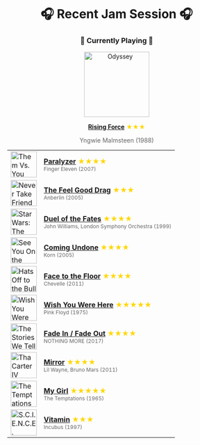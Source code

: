 <div align='center'>

# 🎧 Recent Jam Session 🎧

<h3>🎵 Currently Playing 🎵</h3>

<a href="https://open.spotify.com/track/3SgshUlk02dwRHeLm0ztOi"><img src="https://i.scdn.co/image/ab67616d0000b273fca6a26d626b192b9ffe4ae5" width="150" height="150" alt="Odyssey" /></a>

<b><a href="https://open.spotify.com/track/3SgshUlk02dwRHeLm0ztOi">Rising Force</a></b><span style="color: gold;"> ★★★</span>

<span style="color: #666;">Yngwie Malmsteen (1988)</span>

<table style='margin: 0 auto; max-width: 550px;'>
<tr>
<td width="60"><a href="https://open.spotify.com/track/28IEbk5a7twNTbUEvWslUb"><img src="https://i.scdn.co/image/ab67616d0000b273e9c3c16b480e1c5a84d7b188" width="60" height="60" alt="Them Vs. You Vs. Me (Deluxe Edition)" /></a></td>
<td><b><a href="https://open.spotify.com/track/28IEbk5a7twNTbUEvWslUb">Paralyzer</a></b> <span style="color: gold;"> ★★★★</span><br><span style="font-size: 12px; color: #666;">Finger Eleven (2007)</span></td>
</tr>
<tr>
<td width="60"><a href="https://open.spotify.com/track/5sTVykpRs4eiZKn96bZogj"><img src="https://i.scdn.co/image/ab67616d0000b273c10f473ce20bef8d799fe8a9" width="60" height="60" alt="Never Take Friendship Personal" /></a></td>
<td><b><a href="https://open.spotify.com/track/5sTVykpRs4eiZKn96bZogj">The Feel Good Drag</a></b> <span style="color: gold;"> ★★★</span><br><span style="font-size: 12px; color: #666;">Anberlin (2005)</span></td>
</tr>
<tr>
<td width="60"><a href="https://open.spotify.com/track/1ghlpxVfPbFH2jenrv9vVw"><img src="https://i.scdn.co/image/ab67616d0000b2738b344822c35025ba9439f004" width="60" height="60" alt="Star Wars: The Phantom Menace (Original Motion Picture Soundtrack)" /></a></td>
<td><b><a href="https://open.spotify.com/track/1ghlpxVfPbFH2jenrv9vVw">Duel of the Fates</a></b> <span style="color: gold;"> ★★★★</span><br><span style="font-size: 12px; color: #666;">John Williams, London Symphony Orchestra (1999)</span></td>
</tr>
<tr>
<td width="60"><a href="https://open.spotify.com/track/3o7TMr6RmIusYH7Kkg7ujR"><img src="https://i.scdn.co/image/ab67616d0000b27374c1560b64750a1774495144" width="60" height="60" alt="See You On the Other Side" /></a></td>
<td><b><a href="https://open.spotify.com/track/3o7TMr6RmIusYH7Kkg7ujR">Coming Undone</a></b> <span style="color: gold;"> ★★★★</span><br><span style="font-size: 12px; color: #666;">Korn (2005)</span></td>
</tr>
<tr>
<td width="60"><a href="https://open.spotify.com/track/6sREV6MpLHTqcOmBK5mvYF"><img src="https://i.scdn.co/image/ab67616d0000b273774080a4ac27b3c5c86af35f" width="60" height="60" alt="Hats Off to the Bull" /></a></td>
<td><b><a href="https://open.spotify.com/track/6sREV6MpLHTqcOmBK5mvYF">Face to the Floor</a></b> <span style="color: gold;"> ★★★★</span><br><span style="font-size: 12px; color: #666;">Chevelle (2011)</span></td>
</tr>
<tr>
<td width="60"><a href="https://open.spotify.com/track/6mFkJmJqdDVQ1REhVfGgd1"><img src="https://i.scdn.co/image/ab67616d0000b2731a84d71391df7469c5ab8539" width="60" height="60" alt="Wish You Were Here" /></a></td>
<td><b><a href="https://open.spotify.com/track/6mFkJmJqdDVQ1REhVfGgd1">Wish You Were Here</a></b> <span style="color: gold;"> ★★★★★</span><br><span style="font-size: 12px; color: #666;">Pink Floyd (1975)</span></td>
</tr>
<tr>
<td width="60"><a href="https://open.spotify.com/track/3HYs3wvhafGbyoGtLspEzr"><img src="https://i.scdn.co/image/ab67616d0000b273353504127a55a603352a32ed" width="60" height="60" alt="The Stories We Tell Ourselves" /></a></td>
<td><b><a href="https://open.spotify.com/track/3HYs3wvhafGbyoGtLspEzr">Fade In / Fade Out</a></b> <span style="color: gold;"> ★★★★</span><br><span style="font-size: 12px; color: #666;">NOTHING MORE (2017)</span></td>
</tr>
<tr>
<td width="60"><a href="https://open.spotify.com/track/5hUYsaOyMY32yjRXeuQwGj"><img src="https://i.scdn.co/image/ab67616d0000b273e80b258c7e0b318202870953" width="60" height="60" alt="Tha Carter IV (Complete Edition)" /></a></td>
<td><b><a href="https://open.spotify.com/track/5hUYsaOyMY32yjRXeuQwGj">Mirror</a></b> <span style="color: gold;"> ★★★★</span><br><span style="font-size: 12px; color: #666;">Lil Wayne, Bruno Mars (2011)</span></td>
</tr>
<tr>
<td width="60"><a href="https://open.spotify.com/track/745H5CctFr12Mo7cqa1BMH"><img src="https://i.scdn.co/image/ab67616d0000b2731a5b6271ae1c8497df20916e" width="60" height="60" alt="The Temptations Sing Smokey" /></a></td>
<td><b><a href="https://open.spotify.com/track/745H5CctFr12Mo7cqa1BMH">My Girl</a></b> <span style="color: gold;"> ★★★★★</span><br><span style="font-size: 12px; color: #666;">The Temptations (1965)</span></td>
</tr>
<tr>
<td width="60"><a href="https://open.spotify.com/track/7fceKgGxIE3s6yGZ0vduQa"><img src="https://i.scdn.co/image/ab67616d0000b27355e734bb400d8c827700541b" width="60" height="60" alt="S.C.I.E.N.C.E." /></a></td>
<td><b><a href="https://open.spotify.com/track/7fceKgGxIE3s6yGZ0vduQa">Vitamin</a></b> <span style="color: gold;"> ★★★</span><br><span style="font-size: 12px; color: #666;">Incubus (1997)</span></td>
</tr>
</table>
</div>

